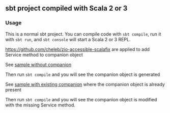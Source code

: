 ## sbt project compiled with Scala 2 or 3

### Usage

This is a normal sbt project. You can compile code with `sbt compile`, run it with `sbt run`, and `sbt console` will start a Scala 2 or 3 REPL.

https://github.com/cheleb/zio-accessible-scalafix are applied to add Service method to companion object 

See [sample without companion](src/main/scala/test/TestZIOService.scala)

Then run ```sbt compile``` and you will see the companion object is generated

See [sample with existing companion](src/main/scala/test/TestZIOServiceWithCompanion.scala) where the companion object is already present

Then run ```sbt compile``` and you will see the companion object is modified with the missing Service method.

